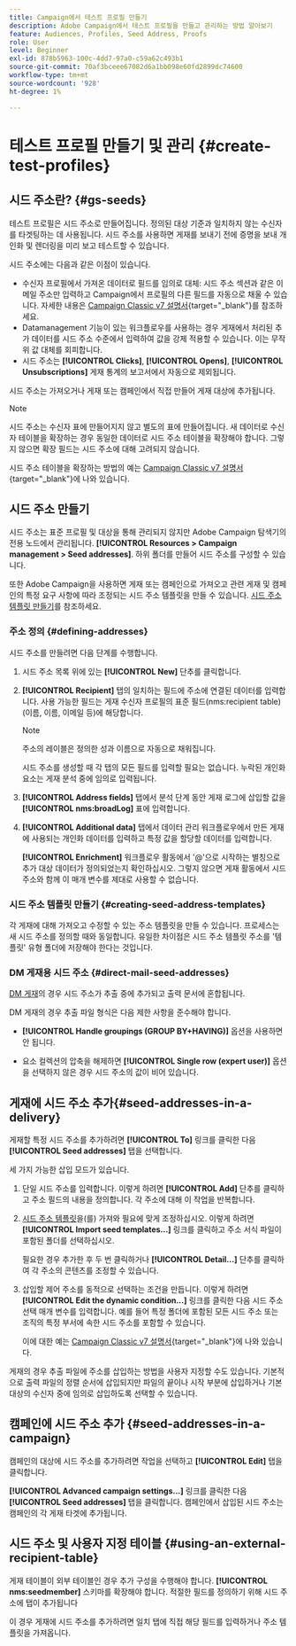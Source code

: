 ```yaml
---
title: Campaign에서 테스트 프로필 만들기
description: Adobe Campaign에서 테스트 프로필을 만들고 관리하는 방법 알아보기
feature: Audiences, Profiles, Seed Address, Proofs
role: User
level: Beginner
exl-id: 878b5963-100c-4dd7-97a0-c59a62c493b1
source-git-commit: 70af3bceee67082d6a1bb098e60fd2899dc74600
workflow-type: tm+mt
source-wordcount: '928'
ht-degree: 1%

---
```


# 테스트 프로필 만들기 및 관리 {#create-test-profiles}

## 시드 주소란? {#gs-seeds}

테스트 프로필은 시드 주소로 만들어집니다. 정의된 대상 기준과 일치하지 않는 수신자를 타겟팅하는 데 사용됩니다. 시드 주소를 사용하면 게재를 보내기 전에 증명을 보내 개인화 및 렌더링을 미리 보고 테스트할 수 있습니다.

시드 주소에는 다음과 같은 이점이 있습니다.

* 수신자 프로필에서 가져온 데이터로 필드를 임의로 대체: 시드 주소 섹션과 같은 이메일 주소만 입력하고 Campaign에서 프로필의 다른 필드를 자동으로 채울 수 있습니다. 자세한 내용은 [Campaign Classic v7 설명서](https://experienceleague.adobe.com/docs/campaign-classic/using/sending-messages/using-seed-addresses/use-case--selecting-seed-addresses-on-criteria.html?lang=ko){target="_blank"}를 참조하세요.
* Datamanagement 기능이 있는 워크플로우를 사용하는 경우 게재에서 처리된 추가 데이터를 시드 주소 수준에서 입력하여 값을 강제 적용할 수 있습니다. 이는 무작위 값 대체를 회피합니다.
* 시드 주소는 **[!UICONTROL Clicks]**, **[!UICONTROL Opens]**, **[!UICONTROL Unsubscriptions]** 게재 통계의 보고서에서 자동으로 제외됩니다.

시드 주소는 가져오거나 게재 또는 캠페인에서 직접 만들어 게재 대상에 추가됩니다.

>[!NOTE]
>
>시드 주소는 수신자 표에 만들어지지 않고 별도의 표에 만들어집니다. 새 데이터로 수신자 테이블을 확장하는 경우 동일한 데이터로 시드 주소 테이블을 확장해야 합니다. 그렇지 않으면 확장 필드는 시드 주소에 대해 고려되지 않습니다.
>
>시드 주소 테이블을 확장하는 방법의 예는 [Campaign Classic v7 설명서](https://experienceleague.adobe.com/docs/campaign-classic/using/sending-messages/using-seed-addresses/use-case--selecting-seed-addresses-on-criteria.html?lang=ko){target="_blank"}에 나와 있습니다.

## 시드 주소 만들기

시드 주소는 표준 프로필 및 대상을 통해 관리되지 않지만 Adobe Campaign 탐색기의 전용 노드에서 관리됩니다. **[!UICONTROL Resources > Campaign management > Seed addresses]**. 하위 폴더를 만들어 시드 주소를 구성할 수 있습니다.

또한 Adobe Campaign을 사용하면 게재 또는 캠페인으로 가져오고 관련 게재 및 캠페인의 특정 요구 사항에 따라 조정되는 시드 주소 템플릿을 만들 수 있습니다. [시드 주소 템플릿 만들기](#creating-seed-address-templates)를 참조하세요.

### 주소 정의 {#defining-addresses}

시드 주소를 만들려면 다음 단계를 수행합니다.

1. 시드 주소 목록 위에 있는 **[!UICONTROL New]** 단추를 클릭합니다.
1. **[!UICONTROL Recipient]** 탭의 일치하는 필드에 주소에 연결된 데이터를 입력합니다. 사용 가능한 필드는 게재 수신자 프로필의 표준 필드(nms:recipient table)(이름, 이름, 이메일 등)에 해당합니다.

   >[!NOTE]
   >
   >주소의 레이블은 정의한 성과 이름으로 자동으로 채워집니다.
   >
   >시드 주소를 생성할 때 각 탭의 모든 필드를 입력할 필요는 없습니다. 누락된 개인화 요소는 게재 분석 중에 임의로 입력됩니다.

1. **[!UICONTROL Address fields]** 탭에서 분석 단계 동안 게재 로그에 삽입할 값을 **[!UICONTROL nms:broadLog]** 표에 입력합니다.

1. **[!UICONTROL Additional data]** 탭에서 데이터 관리 워크플로우에서 만든 게재에 사용되는 개인화 데이터를 입력하고 특정 값을 할당할 데이터를 입력합니다.

   **[!UICONTROL Enrichment]** 워크플로우 활동에서 &#39;@&#39;으로 시작하는 별칭으로 추가 대상 데이터가 정의되었는지 확인하십시오. 그렇지 않으면 게재 활동에서 시드 주소와 함께 이 매개 변수를 제대로 사용할 수 없습니다.

### 시드 주소 템플릿 만들기 {#creating-seed-address-templates}

각 게재에 대해 가져오고 수정할 수 있는 주소 템플릿을 만들 수 있습니다. 프로세스는 새 시드 주소를 정의할 때와 동일합니다. 유일한 차이점은 시드 주소 템플릿 주소를 &#39;템플릿&#39; 유형 폴더에 저장해야 한다는 것입니다.

### DM 게재용 시드 주소 {#direct-mail-seed-addresses}

[DM 게재](../send/direct-mail.md)의 경우 시드 주소가 추출 중에 추가되고 출력 문서에 혼합됩니다.

DM 게재의 경우 추출 파일 형식은 다음 제한 사항을 준수해야 합니다.

* **[!UICONTROL Handle groupings (GROUP BY+HAVING)]** 옵션을 사용하면 안 됩니다.

* 요소 컬렉션의 압축을 해제하면 **[!UICONTROL Single row (expert user)]** 옵션을 선택하지 않은 경우 시드 주소의 값이 비어 있습니다.

## 게재에 시드 주소 추가{#seed-addresses-in-a-delivery}

게재할 특정 시드 주소를 추가하려면 **[!UICONTROL To]** 링크를 클릭한 다음 **[!UICONTROL Seed addresses]** 탭을 선택합니다.

세 가지 가능한 삽입 모드가 있습니다.

1. 단일 시드 주소를 입력합니다.  이렇게 하려면 **[!UICONTROL Add]** 단추를 클릭하고 주소 필드의 내용을 정의합니다. 각 주소에 대해 이 작업을 반복합니다.

1. [시드 주소 템플릿](#creating-seed-address-template)을(를) 가져와 필요에 맞게 조정하십시오. 이렇게 하려면 **[!UICONTROL Import seed templates...]** 링크를 클릭하고 주소 서식 파일이 포함된 폴더를 선택하십시오.

   필요한 경우 추가한 후 두 번 클릭하거나 **[!UICONTROL Detail...]** 단추를 클릭하여 각 주소의 콘텐츠를 조정할 수 있습니다.

1. 삽입할 제어 주소를 동적으로 선택하는 조건을 만듭니다. 이렇게 하려면 **[!UICONTROL Edit the dynamic condition...]** 링크를 클릭한 다음 시드 주소 선택 매개 변수를 입력합니다. 예를 들어 특정 폴더에 포함된 모든 시드 주소 또는 조직의 특정 부서에 속한 시드 주소를 포함할 수 있습니다.

   이에 대한 예는 [Campaign Classic v7 설명서](https://experienceleague.adobe.com/docs/campaign-classic/using/sending-messages/using-seed-addresses/use-case--selecting-seed-addresses-on-criteria.html?lang=ko){target="_blank"}에 나와 있습니다.

게재의 경우 추출 파일에 주소를 삽입하는 방법을 사용자 지정할 수도 있습니다. 기본적으로 출력 파일의 정렬 순서에 삽입되지만 파일의 끝이나 시작 부분에 삽입하거나 기본 대상의 수신자 중에 임의로 삽입하도록 선택할 수 있습니다.

## 캠페인에 시드 주소 추가 {#seed-addresses-in-a-campaign}

캠페인의 대상에 시드 주소를 추가하려면 작업을 선택하고 **[!UICONTROL Edit]** 탭을 클릭합니다.

**[!UICONTROL Advanced campaign settings...]** 링크를 클릭한 다음 **[!UICONTROL Seed addresses]** 탭을 클릭합니다. 캠페인에서 삽입된 시드 주소는 캠페인의 각 게재 타겟에 추가됩니다.

## 시드 주소 및 사용자 지정 테이블 {#using-an-external-recipient-table}

게재 테이블이 외부 테이블인 경우 추가 구성을 수행해야 합니다. **[!UICONTROL nms:seedmember]** 스키마를 확장해야 합니다. 적절한 필드를 정의하기 위해 시드 주소에 탭이 추가됩니다

이 경우 게재에 시드 주소를 추가하려면 일치 탭에 직접 해당 필드를 입력하거나 주소 템플릿을 가져옵니다.

<!--The **nms:seedMember** schema extension is [this section](../../configuration/using/seed-addresses.md).-->
